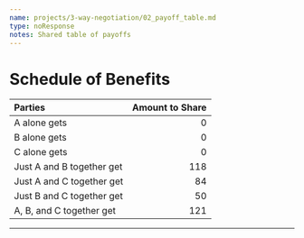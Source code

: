 ```yaml
---
name: projects/3-way-negotiation/02_payoff_table.md
type: noResponse
notes: Shared table of payoffs
---
```


# Schedule of Benefits

| Parties                        |  Amount to Share  |
| :----------------------------- | ----------------: |
| A alone gets                   | 0                 |
| B alone gets                   | 0                 |
| C alone gets                   | 0                 |
| Just A and B together get      | 118               |
| Just A and C together get      | 84                |
| Just B and C together get      | 50                |
| A, B, and C together get       | 121               |


---
